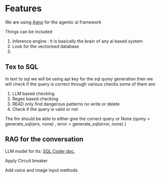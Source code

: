 # Features

We are using [Agno](https://docs.agno.com/) for the agentic ai framework

Things can be included

1. Inference engine : It is basically the brain of any ai based system
2. Look for the vectorised database
3. 

## Tex to SQL

In text to sql we will be using api key for the sql qurey generation then we will check if the query is correct through various checks some of them are:

1. LLM based checking
2. Regex based checking
3. READ  only find dangerous patterns no write or delete
4. Check if the query is valid or not

The llm should be able to either give the correct query or None (qurey = generate_sql(ans, none) , error = generate_sql(error, none) )

## RAG for the conversation



LLM model for tts: [SQL Coder doc.](https://ollama.com/library/sqlcoder)

Apply Circuit breaker

Add voice and image input methods